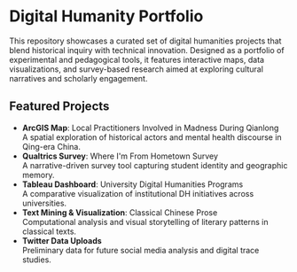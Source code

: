 # Digital Humanity Portfolio
This repository showcases a curated set of digital humanities projects that blend historical inquiry with technical innovation. Designed as a portfolio of experimental and pedagogical tools, it features interactive maps, data visualizations, and survey-based research aimed at exploring cultural narratives and scholarly engagement.

## Featured Projects
- **ArcGIS Map**: Local Practitioners Involved in Madness During Qianlong <br>
A spatial exploration of historical actors and mental health discourse in Qing-era China.
- **Qualtrics Survey**: Where I'm From Hometown Survey <br>
A narrative-driven survey tool capturing student identity and geographic memory.
- **Tableau Dashboard**: University Digital Humanities Programs <br>
A comparative visualization of institutional DH initiatives across universities.
- **Text Mining & Visualization**: Classical Chinese Prose <br>
Computational analysis and visual storytelling of literary patterns in classical texts.
- **Twitter Data Uploads** <br>
Preliminary data for future social media analysis and digital trace studies.

